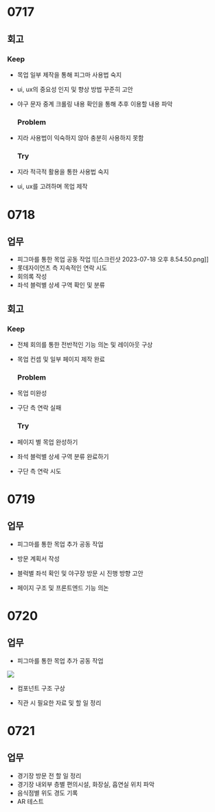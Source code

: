 # 0717

## 회고

### Keep

- 목업 일부 제작을 통해 피그마 사용법 숙지

- ui, ux의 중요성 인지 및 향상 방법 꾸준히 고안

- 야구 문자 중계 크롤링 내용 확인을 통해 추후 이용할 내용 파악

  ### Problem

- 지라 사용법이 익숙하지 않아 충분히 사용하지 못함

  ### Try

- 지라 적극적 활용을 통한 사용법 숙지

- ui, ux를 고려하며 목업 제작

# 0718

## 업무

- 피그마를 통한 목업 공동 작업
  ![[스크린샷 2023-07-18 오후 8.54.50.png]]
- 롯데자이언츠 측 지속적인 연락 시도
- 회의록 작성
- 좌석 블럭별 상세 구역 확인 및 분류

## 회고

### Keep

- 전체 회의를 통한 전반적인 기능 의논 및 레이아웃 구상

- 목업 컨셉 및 일부 페이지 제작 완료

  ### Problem

- 목업 미완성

- 구단 측 연락 실패

  ### Try

- 페이지 별 목업 완성하기

- 좌석 블럭별 상세 구역 분류 완료하기

- 구단 측 연락 시도

# 0719

## 업무

- 피그마를 통한 목업 추가 공동 작업

- 방문 계획서 작성

- 블럭별 좌석 확인 및 야구장 방문 시 진행 방향 고안

- 페이지 구조 및 프론트엔드 기능 의논

# 0720

## 업무

- 피그마를 통한 목업 추가 공동 작업

![](C:\Users\SSAFY\AppData\Roaming\marktext\images\2023-07-20-17-47-33-image.png)

- 컴포넌트 구조 구상

- 직관 시 필요한 자료 및 할 일 정리

# 0721

## 업무

- 경기장 방문 전 할 일 정리
- 경기장 내외부 층별 편의시설, 화장실, 흡연실 위치 파악
- 음식점별 위도 경도 기록
- AR 테스트
